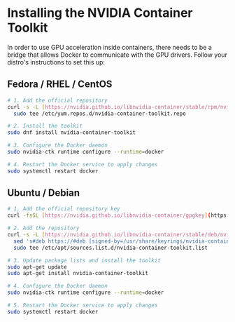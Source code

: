 # Installing the NVIDIA Container Toolkit
In order to use GPU acceleration inside containers, there needs to be a bridge that allows Docker to communicate with the GPU drivers. Follow your distro's instructions to set this up:

## Fedora / RHEL / CentOS
```bash
# 1. Add the official repository
curl -s -L [https://nvidia.github.io/libnvidia-container/stable/rpm/nvidia-container-toolkit.repo](https://nvidia.github.io/libnvidia-container/stable/rpm/nvidia-container-toolkit.repo) | \
  sudo tee /etc/yum.repos.d/nvidia-container-toolkit.repo

# 2. Install the toolkit
sudo dnf install nvidia-container-toolkit

# 3. Configure the Docker daemon
sudo nvidia-ctk runtime configure --runtime=docker

# 4. Restart the Docker service to apply changes
sudo systemctl restart docker
```

## Ubuntu / Debian
```bash
# 1. Add the official repository key
curl -fsSL [https://nvidia.github.io/libnvidia-container/gpgkey](https://nvidia.github.io/libnvidia-container/gpgkey) | sudo gpg --dearmor -o /usr/share/keyrings/nvidia-container-toolkit-keyring.gpg

# 2. Add the repository
curl -s -L [https://nvidia.github.io/libnvidia-container/stable/deb/nvidia-container-toolkit.list](https://nvidia.github.io/libnvidia-container/stable/deb/nvidia-container-toolkit.list) | \
  sed 's#deb https://#deb [signed-by=/usr/share/keyrings/nvidia-container-toolkit-keyring.gpg] https://#g' | \
  sudo tee /etc/apt/sources.list.d/nvidia-container-toolkit.list

# 3. Update package lists and install the toolkit
sudo apt-get update
sudo apt-get install nvidia-container-toolkit

# 4. Configure the Docker daemon
sudo nvidia-ctk runtime configure --runtime=docker

# 5. Restart the Docker service to apply changes
sudo systemctl restart docker
```